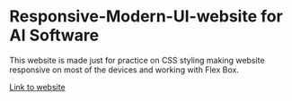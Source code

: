 # Responsive-Modern-UI-website for AI Software

This website is made just for practice on CSS styling making website responsive on most of the devices and working with Flex Box.

[Link to website](https://whatgpt3.web.app/)
